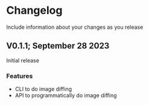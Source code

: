 # Changelog

Include information about your changes as you release 

## V0.1.1; September 28 2023

Initial release

### Features

- CLI to do image diffing
- API to programmatically do image diffing
